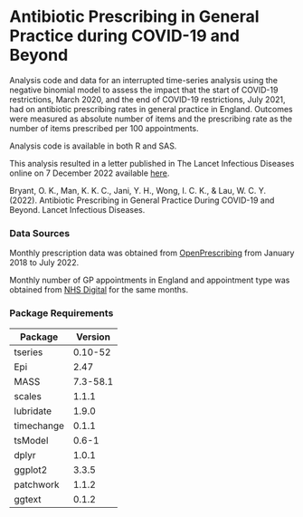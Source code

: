 # Antibiotic Prescribing in General Practice during COVID-19 and Beyond

Analysis code and data for an interrupted time-series analysis using the negative binomial model to assess the impact that the start of COVID-19 restrictions, March 2020, and the end of COVID-19 restrictions, July 2021, had on
antibiotic prescribing rates in general practice in England. Outcomes were measured as absolute number of items and the prescribing rate as the number of items prescribed per 100 appointments.

Analysis code is available in both R and SAS.

This analysis resulted in a letter published in The Lancet Infectious Diseases online on 7 December 2022 available [here](https://doi.org/10.1016/S1473-3099(22)00814-3).

Bryant, O. K., Man, K. K. C., Jani, Y. H., Wong, I. C. K., & Lau, W. C. Y. (2022). Antibiotic Prescribing in General Practice During COVID-19 and Beyond. Lancet Infectious Diseases.


### Data Sources

Monthly prescription data was obtained from [OpenPrescribing](https://openprescribing.net/) from January 2018 to July 2022. 

Monthly number of GP appointments in England and appointment type was obtained from [NHS Digital](https://digital.nhs.uk/data-and-information/publications/statistical/appointments-in-general-practice) for the same months.

### Package Requirements

| Package     | Version    |
|------------|----------|
| tseries    | 0.10-52  |
| Epi        | 2.47     |
| MASS       | 7.3-58.1 |
| scales     | 1.1.1    |
| lubridate  | 1.9.0    |
| timechange | 0.1.1    |
| tsModel    | 0.6-1    |
| dplyr      | 1.0.1    |
| ggplot2    | 3.3.5    |
| patchwork  | 1.1.2    |
| ggtext     | 0.1.2    |
